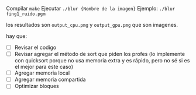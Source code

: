 Compilar `make`
Ejecutar `./blur {Nombre de la imagen}`
Ejemplo: `./blur   fing1_ruido.pgm`

los resultados son `output_cpu.pmg` y `output_gpu.pmg` que son imagenes.

hay que:
- [ ] Revisar el codigo
- [ ] Revisar agregar el método de sort que piden los profes (lo implemente con quicksort porque no usa memoria extra y es rápido, pero no sé si es el mejor para este caso)
- [ ] Agregar memoria local
- [ ] Agregar memoria compartida
- [ ] Optimizar bloques